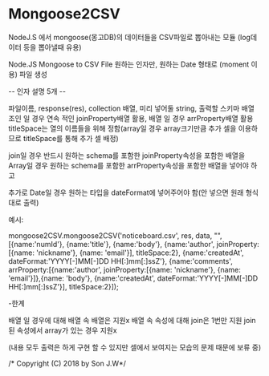 ﻿# Mongoose2CSV
NodeJ.S 에서 mongoose(몽고DB)의 데이터들을 CSV파일로 뽑아내는 모듈 (log데이터 등을 뽑아낼때 유용)

Node.JS Mongoose to CSV File
원하는 인자만, 원하는 Date 형태로 (moment 이용) 파일 생성

-- 인자 설명 5개 --

파일이름, response(res), collection 배열, 미리 넣어둘 string, 출력할 스키마 배열
조인 일 경우 연속 적인 joinProperty배열 활용, 배열 일 경우 arrProperty배열 활용
titleSpace는 열의 이름들을 위해 정함(array일 경우 array크기만큼 추가 셀을 이용하므로 titleSpace를 통해 추가 셀 배정)

join일 경우 반드시 원하는 schema를 포함한 joinProperty속성을 포함한 배열을
Array일 경우 원하는 schema를 포함한 arrProperty속성을 포함한 배열을 넣어야 하고

추가로 Date일 경우 원하는 타입을 dateFormat에 넣어주어야 함(안 넣으면 원래 형식대로 출력)

예시:

mongoose2CSV.mongoose2CSV('noticeboard.csv', res, data, "",[{name:'numId'}, {name:'title'}, {name:'body'}, 
      {name:'author', joinProperty:[{name: 'nickname'}, {name: 'email'}], titleSpace:2}, {name:'createdAt', dateFormat:'YYYY[-]MM[-]DD HH[:]mm[:]ssZ'},
      {name:'comments', arrProperty:[{name:'author', joinProperty:[{name: 'nickname'}, {name: 'email'}]},{name: 'body'}, {name:'createdAt', dateFormat:'YYYY[-]MM[-]DD HH[:]mm[:]ssZ'}], titleSpace:2}]);


-한계 

배열 일 경우에 대해 배열 속 배열은 지원x
배열 속 속성에 대해 join은 1번만 지원
join된 속성에서 array가 있는 경우 지원x

(내용 모두 출력은 하게 구현 할 수 있지만 셀에서 보여지는 모습의 문제 때문에 보류 중)

/* Copyright (C) 2018 by Son J.W*/
